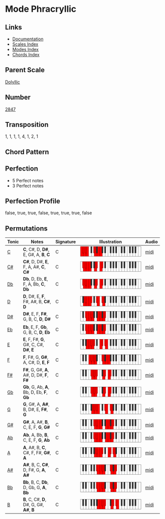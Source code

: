 # Mode Phracryllic

## Links

- [Documentation](README.md)
- [Scales Index](Scales.md)
- [Modes Index](Modes.md)
- [Chords Index](Chords.md)

## Parent Scale

[Dolyllic](ScaleDolyllic.md)

## Number

[2847](https://ianring.com/musictheory/scales/2847)

## Transposition

1, 1, 1, 1, 4, 1, 2, 1

## Chord Pattern



## Perfection

- 5 Perfect notes
- 3 Perfect notes

## Perfection Profile

false, true, true, false, true, true, true, false

## Permutations

| Tonic | Notes | Signature | Illustration | Audio |
|-------|-------|-----------|--------------|-------|
| [C](ModeCNaturalPhracryllic.md) | **C**, C#, D, **D#**, E, G#, A, **B**, **C** | C | ![CNaturalPhracryllic](ModeCNaturalPhracryllic.png) | [midi](https://github.com/edipermadi/music/blob/main/docs/ModeCNaturalPhracryllic.mid?raw=true) |
| [C#](ModeCSharpPhracryllic.md) | **C#**, D, D#, **E**, F, A, A#, **C**, **C#** | C | ![CSharpPhracryllic](ModeCSharpPhracryllic.png) | [midi](https://github.com/edipermadi/music/blob/main/docs/ModeCSharpPhracryllic.mid?raw=true) |
| [Db](ModeDFlatPhracryllic.md) | **Db**, D, Eb, **E**, F, A, Bb, **C**, **Db** | C | ![DFlatPhracryllic](ModeDFlatPhracryllic.png) | [midi](https://github.com/edipermadi/music/blob/main/docs/ModeDFlatPhracryllic.mid?raw=true) |
| [D](ModeDNaturalPhracryllic.md) | **D**, D#, E, **F**, F#, A#, B, **C#**, **D** | C | ![DNaturalPhracryllic](ModeDNaturalPhracryllic.png) | [midi](https://github.com/edipermadi/music/blob/main/docs/ModeDNaturalPhracryllic.mid?raw=true) |
| [D#](ModeDSharpPhracryllic.md) | **D#**, E, F, **F#**, G, B, C, **D**, **D#** | C | ![DSharpPhracryllic](ModeDSharpPhracryllic.png) | [midi](https://github.com/edipermadi/music/blob/main/docs/ModeDSharpPhracryllic.mid?raw=true) |
| [Eb](ModeEFlatPhracryllic.md) | **Eb**, E, F, **Gb**, G, B, C, **D**, **Eb** | C | ![EFlatPhracryllic](ModeEFlatPhracryllic.png) | [midi](https://github.com/edipermadi/music/blob/main/docs/ModeEFlatPhracryllic.mid?raw=true) |
| [E](ModeENaturalPhracryllic.md) | **E**, F, F#, **G**, G#, C, C#, **D#**, **E** | C | ![ENaturalPhracryllic](ModeENaturalPhracryllic.png) | [midi](https://github.com/edipermadi/music/blob/main/docs/ModeENaturalPhracryllic.mid?raw=true) |
| [F](ModeFNaturalPhracryllic.md) | **F**, F#, G, **G#**, A, C#, D, **E**, **F** | C | ![FNaturalPhracryllic](ModeFNaturalPhracryllic.png) | [midi](https://github.com/edipermadi/music/blob/main/docs/ModeFNaturalPhracryllic.mid?raw=true) |
| [F#](ModeFSharpPhracryllic.md) | **F#**, G, G#, **A**, A#, D, D#, **F**, **F#** | C | ![FSharpPhracryllic](ModeFSharpPhracryllic.png) | [midi](https://github.com/edipermadi/music/blob/main/docs/ModeFSharpPhracryllic.mid?raw=true) |
| [Gb](ModeGFlatPhracryllic.md) | **Gb**, G, Ab, **A**, Bb, D, Eb, **F**, **Gb** | C | ![GFlatPhracryllic](ModeGFlatPhracryllic.png) | [midi](https://github.com/edipermadi/music/blob/main/docs/ModeGFlatPhracryllic.mid?raw=true) |
| [G](ModeGNaturalPhracryllic.md) | **G**, G#, A, **A#**, B, D#, E, **F#**, **G** | C | ![GNaturalPhracryllic](ModeGNaturalPhracryllic.png) | [midi](https://github.com/edipermadi/music/blob/main/docs/ModeGNaturalPhracryllic.mid?raw=true) |
| [G#](ModeGSharpPhracryllic.md) | **G#**, A, A#, **B**, C, E, F, **G**, **G#** | C | ![GSharpPhracryllic](ModeGSharpPhracryllic.png) | [midi](https://github.com/edipermadi/music/blob/main/docs/ModeGSharpPhracryllic.mid?raw=true) |
| [Ab](ModeAFlatPhracryllic.md) | **Ab**, A, Bb, **B**, C, E, F, **G**, **Ab** | C | ![AFlatPhracryllic](ModeAFlatPhracryllic.png) | [midi](https://github.com/edipermadi/music/blob/main/docs/ModeAFlatPhracryllic.mid?raw=true) |
| [A](ModeANaturalPhracryllic.md) | **A**, A#, B, **C**, C#, F, F#, **G#**, **A** | C | ![ANaturalPhracryllic](ModeANaturalPhracryllic.png) | [midi](https://github.com/edipermadi/music/blob/main/docs/ModeANaturalPhracryllic.mid?raw=true) |
| [A#](ModeASharpPhracryllic.md) | **A#**, B, C, **C#**, D, F#, G, **A**, **A#** | C | ![ASharpPhracryllic](ModeASharpPhracryllic.png) | [midi](https://github.com/edipermadi/music/blob/main/docs/ModeASharpPhracryllic.mid?raw=true) |
| [Bb](ModeBFlatPhracryllic.md) | **Bb**, B, C, **Db**, D, Gb, G, **A**, **Bb** | C | ![BFlatPhracryllic](ModeBFlatPhracryllic.png) | [midi](https://github.com/edipermadi/music/blob/main/docs/ModeBFlatPhracryllic.mid?raw=true) |
| [B](ModeBNaturalPhracryllic.md) | **B**, C, C#, **D**, D#, G, G#, **A#**, **B** | C | ![BNaturalPhracryllic](ModeBNaturalPhracryllic.png) | [midi](https://github.com/edipermadi/music/blob/main/docs/ModeBNaturalPhracryllic.mid?raw=true) |
